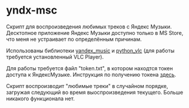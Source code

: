 # yndx-msc

Скрипт для воспроизведения любимых треков с Яндекс Музыки. Десктопное приложение Яндекс Музыки доступно только в MS Store, что меня не устраивает по определённым причинам.

Использованы библиотеки [yandex_music](https://yandex-music.readthedocs.io/en/latest/index.html#) и [python_vlc](https://www.olivieraubert.net/vlc/python-ctypes/) (для работы требуется установленный VLC Player).

Для работы требуется файл "token.txt", в котором находтся токен доступа к ЯндексМузыке. Инструкция по получению токена [здесь](https://github.com/MarshalX/yandex-music-api/discussions/513#discussioncomment-2729781).

Скрипт воспроизводит "любимые треки" в случайном порядке, загружая следующий во время выоспроизведения текущего. Больше никакого функционала нет.
